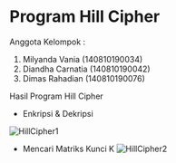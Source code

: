 # Program Hill Cipher
Anggota Kelompok :
1. Milyanda Vania (140810190034)
2. Diandha Carnatia (140810190042)
3. Dimas Rahadian (140810190076)

Hasil Program Hill Cipher
- Enkripsi & Dekripsi

![HillCipher1](https://user-images.githubusercontent.com/74611492/135129734-a163be95-83c9-45d8-9971-1e4f393e6cf3.jpg)

- Mencari Matriks Kunci K
![HillCipher2](https://user-images.githubusercontent.com/74611492/135129753-f8e6c5a6-b199-465b-b831-d39431381f2d.jpg)
